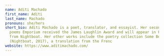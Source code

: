 ```yaml
---
name: Aditi Machado
first_name: Aditi
last_name: Machado
pronouns: she/hers
short_bio: Aditi Machado is a poet, translator, and essayist. Her second book of
  poems Emporium received the James Laughlin Award and will appear in Fall 2020
  from Nightboat. Her other works include the poetry collection Some Beheadings
  (Nightboat, 2017), a translation from the Frenc
website: https://www.aditimachado.com/
---
```

